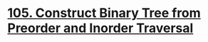 # [105. Construct Binary Tree from Preorder and Inorder Traversal](https://leetcode.com/problems/construct-binary-tree-from-preorder-and-inorder-traversal/)

